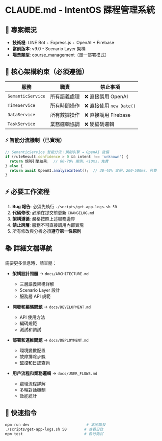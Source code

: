 # CLAUDE.md - IntentOS 課程管理系統

## 🎯 專案概況
- **技術棧**: LINE Bot + Express.js + OpenAI + Firebase
- **當前版本**: v9.0 - Scenario Layer 架構
- **場景類型**: course_management（單一部署模式）

## 🚨 核心架構約束（必須遵循）

| 服務 | 職責 | 禁止事項 |
|------|------|----------|
| `SemanticService` | 所有語義處理 | ❌ 直接調用 OpenAI |
| `TimeService` | 所有時間操作 | ❌ 直接使用 `new Date()` |
| `DataService` | 所有數據操作 | ❌ 直接調用 Firebase |
| `TaskService` | 業務邏輯協調 | ❌ 硬編碼邏輯 |

### ⚡ 智能分流機制（已實現）
```javascript
// SemanticService 智能分流：規則引擎 → OpenAI 後備
if (ruleResult.confidence > 0 && intent !== 'unknown') {
  return 規則引擎結果;  // 60-70% 案例，<10ms，免費
} else {
  return await OpenAI.analyzeIntent();  // 30-40% 案例，200-500ms，付費
}
```

## ⚡ 必要工作流程
1. **Bug 報告**: 必須先執行 `./scripts/get-app-logs.sh 50`
2. **代碼修改**: 必須在提交前更新 `CHANGELOG.md`
3. **架構遵循**: 嚴格按照上述服務邊界
4. **禁止跨層**: 服務不可直接調用內部實現
5. 所有修改與分析必須**遵守第一性原則**

## 📚 詳細文檔導航

需要更多信息時，請查閱：

- **架構設計問題** → `docs/ARCHITECTURE.md`
  - 三層語義架構詳解
  - Scenario Layer 設計
  - 服務層 API 規範

- **開發和編碼問題** → `docs/DEVELOPMENT.md`
  - API 使用方法
  - 編碼規範
  - 測試和調試

- **部署和運維問題** → `docs/DEPLOYMENT.md`
  - 環境變數配置
  - 故障排除步驟
  - 監控和日誌查詢

- **用戶流程和業務邏輯** → `docs/USER_FLOWS.md`
  - 處理流程詳解
  - 多輪對話機制
  - 效能統計

## 🔧 快速指令
```bash
npm run dev                          # 本地開發
./scripts/get-app-logs.sh 50        # 查看日誌
npm test                            # 執行測試
```